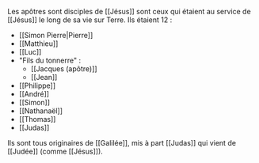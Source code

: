 Les apôtres sont disciples de [[Jésus]] sont ceux qui étaient au service de [[Jésus]] le long de sa vie sur Terre. Ils étaient 12 :
- [[Simon Pierre|Pierre]]
- [[Matthieu]]
- [[Luc]]
- "Fils du tonnerre" :
	- [[Jacques (apôtre)]]
	- [[Jean]]
- [[Philippe]]
- [[André]]
- [[Simon]]
- [[Nathanaël]]
- [[Thomas]]
- [[Judas]]

Ils sont tous originaires de [[Galilée]], mis à part [[Judas]] qui vient de [[Judée]] (comme [[Jésus]]).